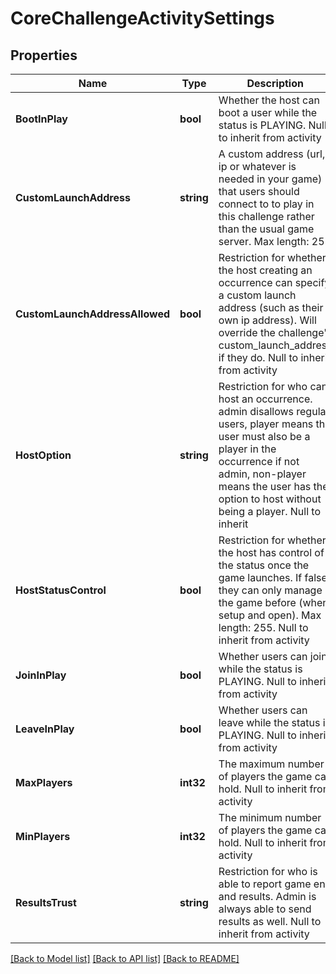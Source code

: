 # CoreChallengeActivitySettings

## Properties
Name | Type | Description | Notes
------------ | ------------- | ------------- | -------------
**BootInPlay** | **bool** | Whether the host can boot a user while the status is PLAYING. Null to inherit from activity | [optional] [default to null]
**CustomLaunchAddress** | **string** | A custom address (url, ip or whatever is needed in your game) that users should connect to to play in this challenge rather than the usual game server. Max length: 255 | [optional] [default to null]
**CustomLaunchAddressAllowed** | **bool** | Restriction for whether the host creating an occurrence can specify a custom launch address (such as their own ip address). Will override the challenge&#39;s custom_launch_address if they do. Null to inherit from activity | [optional] [default to null]
**HostOption** | **string** | Restriction for who can host an occurrence. admin disallows regular users, player means the user must also be a player in the occurrence if not admin, non-player means the user has the option to host without being a player. Null to inherit | [optional] [default to null]
**HostStatusControl** | **bool** | Restriction for whether the host has control of the status once the game launches. If false they can only manage the game before (when setup and open). Max length: 255. Null to inherit from activity | [optional] [default to null]
**JoinInPlay** | **bool** | Whether users can join while the status is PLAYING. Null to inherit from activity | [optional] [default to null]
**LeaveInPlay** | **bool** | Whether users can leave while the status is PLAYING. Null to inherit from activity | [optional] [default to null]
**MaxPlayers** | **int32** | The maximum number of players the game can hold. Null to inherit from activity | [optional] [default to null]
**MinPlayers** | **int32** | The minimum number of players the game can hold. Null to inherit from activity | [optional] [default to null]
**ResultsTrust** | **string** | Restriction for who is able to report game end and results. Admin is always able to send results as well. Null to inherit from activity | [optional] [default to null]

[[Back to Model list]](../README.md#documentation-for-models) [[Back to API list]](../README.md#documentation-for-api-endpoints) [[Back to README]](../README.md)


